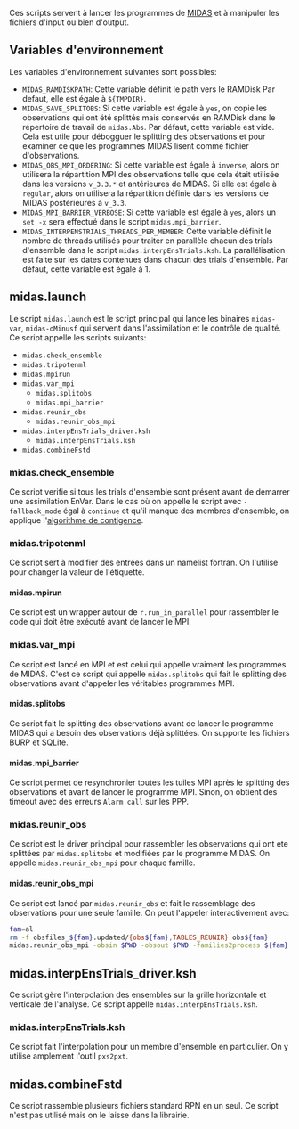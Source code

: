 Ces scripts servent à lancer les programmes de
[MIDAS](https://gitlab.science.gc.ca/atmospheric-data-assimilation/midas)
et à manipuler les fichiers d'input ou bien d'output.

## Variables d'environnement

Les variables d'environnement suivantes sont possibles:
 * `MIDAS_RAMDISKPATH`: Cette variable définit le path vers le RAMDisk
   Par defaut, elle est égale à `${TMPDIR}`.
 * `MIDAS_SAVE_SPLITOBS`: Si cette variable est égale à `yes`, on
   copie les observations qui ont été splittés mais conservés en
   RAMDisk dans le répertoire de travail de `midas.Abs`.  Par défaut,
   cette variable est vide.  Cela est utile pour débogguer le
   splitting des observations et pour examiner ce que les programmes
   MIDAS lisent comme fichier d'observations.
 * `MIDAS_OBS_MPI_ORDERING`: Si cette variable est égale à `inverse`,
   alors on utilisera la répartition MPI des observations telle que
   cela était utilisée dans les versions `v_3.3.*` et antérieures de
   MIDAS.  Si elle est égale à `regular`, alors on utilisera la
   répartition définie dans les versions de MIDAS postérieures à
   `v_3.3`.
 * `MIDAS_MPI_BARRIER_VERBOSE`: Si cette variable est égale à `yes`,
   alors un `set -x` sera effectué dans le script `midas.mpi_barrier`.
 * `MIDAS_INTERPENSTRIALS_THREADS_PER_MEMBER`: Cette variable définit
   le nombre de threads utilisés pour traiter en parallèle chacun des
   trials d'ensemble dans le script `midas.interpEnsTrials.ksh`.  La
   parallélisation est faite sur les dates contenues dans chacun des
   trials d'ensemble.  Par défaut, cette variable est égale à 1.

## midas.launch

Le script `midas.launch` est le script principal qui lance les
binaires `midas-var`, `midas-oMinusf` qui servent dans l'assimilation
et le contrôle de qualité.  Ce script appelle les scripts suivants:
 * `midas.check_ensemble`
 * `midas.tripotenml`
 * `midas.mpirun`
 * `midas.var_mpi`
   * `midas.splitobs`
   * `midas.mpi_barrier`
 * `midas.reunir_obs`
   * `midas.reunir_obs_mpi`
 * `midas.interpEnsTrials_driver.ksh`
   * `midas.interpEnsTrials.ksh`
 * `midas.combineFstd`

### midas.check_ensemble

Ce script verifie si tous les trials d'ensemble sont présent avant de
demarrer une assimilation EnVar.  Dans le cas où on appelle le script
avec `-fallback_mode` égal à `continue` et qu'il manque des membres
d'ensemble, on applique l'[algorithme de
contigence](https://wiki.cmc.ec.gc.ca/wiki/RPN-AD/Ensemble_contingency/FullDescription).

### midas.tripotenml

Ce script sert à modifier des entrées dans un namelist fortran.  On
l'utilise pour changer la valeur de l'étiquette.

#### midas.mpirun

Ce script est un wrapper autour de `r.run_in_parallel` pour rassembler
le code qui doit être exécuté avant de lancer le MPI.

### midas.var_mpi

Ce script est lancé en MPI et est celui qui appelle vraiment les
programmes de MIDAS.  C'est ce script qui appelle `midas.splitobs` qui
fait le splitting des observations avant d'appeler les véritables
programmes MPI.

#### midas.splitobs

Ce script fait le splitting des observations avant de lancer le
programme MIDAS qui a besoin des observations déjà splittées.  On
supporte les fichiers BURP et SQLite.

#### midas.mpi_barrier

Ce script permet de resynchronier toutes les tuiles MPI après le
splitting des observations et avant de lancer le programme MPI.
Sinon, on obtient des timeout avec des erreurs `Alarm call` sur les
PPP.

### midas.reunir_obs

Ce script est le driver principal pour rassembler les observations qui
ont ete splittées par `midas.splitobs` et modifiées par le programme
MIDAS.  On appelle `midas.reunir_obs_mpi` pour chaque famille.

#### midas.reunir_obs_mpi

Ce script est lancé par `midas.reunir_obs` et fait le rassemblage des
observations pour une seule famille.
On peut l'appeler interactivement avec:
```bash
fam=al
rm -f obsfiles_${fam}.updated/{obs${fam},TABLES_REUNIR} obs${fam}
midas.reunir_obs_mpi -obsin $PWD -obsout $PWD -families2process ${fam}
```

## midas.interpEnsTrials_driver.ksh

Ce script gère l'interpolation des ensembles sur la grille horizontale
et verticale de l'analyse.  Ce script appelle
`midas.interpEnsTrials.ksh`.

### midas.interpEnsTrials.ksh

Ce script fait l'interpolation pour un membre d'ensemble en
particulier.  On y utilise amplement l'outil `pxs2pxt`.

## midas.combineFstd

Ce script rassemble plusieurs fichiers standard RPN en un seul.  Ce
script n'est pas utilisé mais on le laisse dans la librairie.
